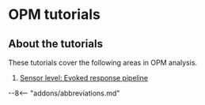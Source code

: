# OPM tutorials

## About the tutorials


These tutorials cover the following areas in OPM analysis. 

1. [Sensor level: Evoked response pipeline](evoked/introduction.md)


--8<-- "addons/abbreviations.md"
